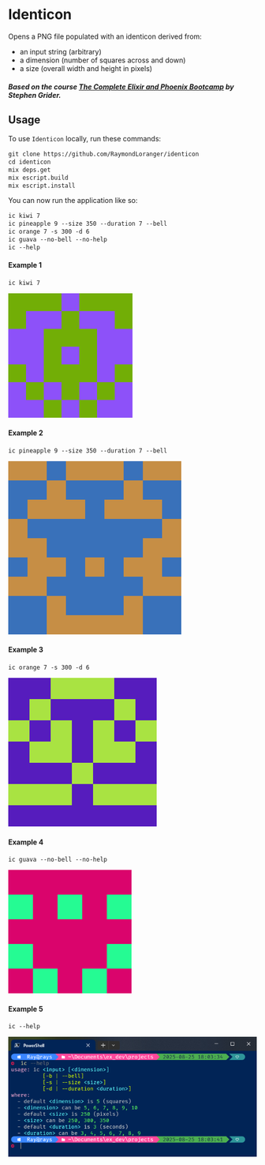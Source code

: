 # Identicon

Opens a PNG file populated with an identicon derived from:

- an input string (arbitrary)
- a dimension (number of squares across and down)
- a size (overall width and height in pixels)

##### Based on the course [The Complete Elixir and Phoenix Bootcamp](https://www.udemy.com/the-complete-elixir-and-phoenix-bootcamp-and-tutorial/) by Stephen Grider.

## Usage

To use `Identicon` locally, run these commands:

```
git clone https://github.com/RaymondLoranger/identicon
cd identicon
mix deps.get
mix escript.build
mix escript.install
```

You can now run the application like so:

```
ic kiwi 7
ic pineapple 9 --size 350 --duration 7 --bell
ic orange 7 -s 300 -d 6
ic guava --no-bell --no-help
ic --help
```

#### Example 1

```
ic kiwi 7
```
![alt text](<images/kiwi 250px 7x7.png>)

#### Example 2

```
ic pineapple 9 --size 350 --duration 7 --bell
```
![alt text](<images/pineapple 350px 9x9.png>)

#### Example 3

```
ic orange 7 -s 300 -d 6
```
![alt text](<images/orange 300px 7x7.png>)

#### Example 4

```
ic guava --no-bell --no-help
```
![alt text](<images/guava 250px 5x5.png>)

#### Example 5

```
ic --help
```
![alt text](<images/ic help.png>)

